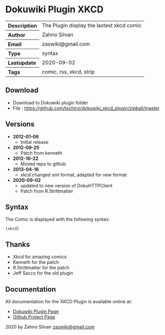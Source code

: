 # Dokuwiki Plugin XKCD

<table>
  <tr>
    <th align="left">Description</th>
    <td>The Plugin display the lastest xkcd comic</td>
  </tr>
  <tr>
    <th align="left">Author</th>
    <td>Zahno Silvan</td>
  </tr>
  <tr>
    <th align="left">Email</th>
    <td>zaswiki@gmail.com</td>
  </tr>
  <tr>
    <th align="left">Type</th>
    <td>syntax</td>
  </tr>
  <tr>
    <th align="left">Lastupdate</th>
    <td>2020-09-02</td>
  </tr>
  <tr>
    <th align="left">Tags</th>
    <td>comic, rss, xkcd, strip</td>
  </tr>
</table>

## Download
* Download to Dokuwiki plugin folder
* File     : https://github.com/tschinz/dokuwiki_xkcd_plugin/zipball/master

## Versions
* **2012-01-06**
  * Initial release
* **2012-09-25**
  * Patch from kenneth
* **2012-10-22**
  * Moved repo to github
* **2013-04-16**
  * xkcd changed xml format, adapted for new format
* **2020-09-02**
  * updated to new version of DokuHTTPClient
  * Patch from R.Strittmatter

## Syntax
The Comic is displayed with the following syntax:
```
[xkcd]
```

## Thanks
* Xkcd for amazing comics
* Kenneth for the patch
* R.Strittmatter for the patch
* Jeff Sacco for the old plugin

## Documentation

All documentation for the XKCD Plugin is available online at:

  * [Dokuwiki Plugin Page](http://dokuwiki.org/plugin:xkcd)
  * [Github Project Page](https://github.com/tschinz/dokuwiki_xkcd_plugin)

2020 by Zahno Silvan <zaswiki@gmail.com>
